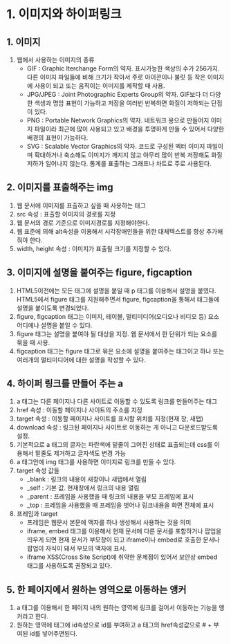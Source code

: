 # 1. 이미지와 하이퍼링크
## 1. 이미지
1. 웹에서 사용하는 이미지의 종류
    - GIF : Graphic Iterchange Form의 약자.
            표시가능한 색상의 수가 256가지.
            다른 이미지 파일들에 비해 크기가 작아서 주로 아이콘이나 불릿 등 작은 이미지에 사용이 되고 또는 움직이는 이미지를 제작할 때 사용.
    - JPG/JPEG : Joint Photographic Experts 
                 Group의 약자.
                 GIF보다 더 다양한 색생과 명암 표현이 가능하고 저장을 여러번 반복하면 화질이 저하되는 단점이 있다.
    - PNG : Portable Network Graphics의 약자.
            네트워크 용으로 만들어지 이미지 파일이라 최근에 많이 사용되고 있고 배경을 투명하게 만들 수 있어서 다양한 배경의 표현이 가능하다.
    - SVG : Scalable Vector Graphics의 약자.
            코드로 구성된 벡터 이미지 파일이며 확대하거나 축소해도 이미지가 깨지지 않고 아무리 많이 반복 저장해도 화질 저하가 일어나지 않는다. 통계를 표출하는 그래프나 차트로 주로 사용된다.

## 2. 이미지를 표출해주는 img
1. 웹 문서에 이미지를 표출하고 싶을 때 사용하는 태그
2. src 속성 : 표출할 이미지의 경로를 지정
3. 웹 문서의 경로 기준으로 이미지경로를 지정해야한다.
4. 웹 표준에 의해 alt속성을 이용해서 시각장애인들을 위한 대체텍스트를 항상 추가해줘야 한다.
5. width, height 속성 : 이미지가 표출될 크기를 지정할 수 있다.

## 3. 이미지에 설명을 붙여주는 figure, figcaption
1. HTML5이전에는 모든 태그에 설명을 붙일 때 p 태그를 이용해서 설명을 붙였다. HTML5에서 figure 태그를 지원해주면서 figure, figcaption을 통해서 태그들에 설명을 붙이도록 변경되었다.
2. figure, figcaption 태그는 이미지, 테이블, 멀티미디어(오디오나 비디오 등) 요소 어디에나 설명을 붙일 수 있다.
3. figure 태그는 설명을 붙여야 될 대상을 지정. 웹 문서에서 한 단위가 되는 요소를 묶을 때 사용.
4. figcaption 태그는 figure 태그로 묶은 요소에 설명을 붙여주는 태그이고 하나 또는 여러개의 멀티미디어에 대한 설명을 작성할 수 있다.

## 4. 하이퍼 링크를 만들어 주는 a
1. a 태그는 다른 페이지나 다른 사이트로 이동할 수 있도록 링크를 만들어주는 태그
2. href 속성 : 이동할 페이지나 사이트의 주소를 지정
3. target 속성 : 이동할 페이지나 사이트를 표시할 위치를 지정(현재 창, 새탭)
4. download 속성 : 링크된 페이지나 사이트로 이동하는 게 아니고 다운로드받도록 설정.
5. 기본적으로 a 태그의 글자는 파란색에 밑줄이 그어진 상태로 표출되는데 css를 이용해서 밑줄도 제거하고 글자색도 변경 가능
6. a 태그안에 img 태그를 사용하면 이미지로 링크를 만들 수 있다.
7. target 속성 값들
    - _blank : 링크의 내용이 새창이나 새탭에서 열림
    - _self : 기본 값. 현재창에서 링크의 내용 열림
    - _parent : 프레임을 사용했을 때 링크의 내용을 부모 프레임에 표시
    - _top : 프레임을 사용했을 때 프레임을 벗어나 링크내용을 화면 전체에 표시
8. 프레임과 target
    - 프레임은 웹문서 본문에 액자를 하나 생성해서 사용하는 것을 의미
    - iframe, embed 태그를 이용해서 현재 문서에 다른 문서를 포함하거나 팝업을 띄우게 되면 현재 문서가 부모창이 되고 iframe이나 embed로 호출한 문서나 팝업이 자식이 돼서 부모의 액자에 표시.
    - iframe XSS(Cross Site Script)에 취약한 문제점이 있어서 보안상 embed 태그를 사용하도록 권장되고 있다.

## 5. 한 페이지에서 원하는 영역으로 이동하는 앵커
1. a 태그를 이용해서 한 페이지 내의 원하는 영역에 링크를 걸어서 이동하는 기능을 앵커라고 한다.
2. 원하는 영역에 태그에 id속성으로 id를 부여하고 a 태그의 href속성값으로 # + 부여된 id를 넣어주면된다.